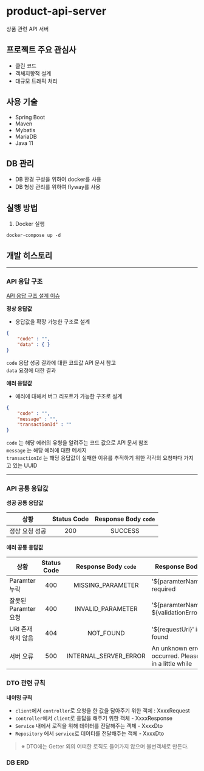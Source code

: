 # product-api-server
상품 관련 API 서버


## 프로젝트 주요 관심사

- 클린 코드
- 객체지향적 설계
- 대규모 트래픽 처리



## 사용 기술

- Spring Boot
- Maven
- Mybatis
- MariaDB
- Java 11

## DB 관리
- DB 환경 구성을 위하여 docker를 사용
- DB 형상 관리를 위하여 flyway를 사용


## 실행 방법
1. Docker 실행 
```shell
docker-compose up -d
```



## 개발 히스토리

---
### API 응답 구조
[API 응답 구조 설계 이슈](https://github.com/suhani93/product-api/issues/1)

**정상 응답값**
- 응답값을 확장 가능한 구조로 설계
```json
{
	"code" : "",
	"data" : { }
}
```
`code` 응답 성공 결과에 대한 코드값 API 문서 참고  
`data` 요청에 대한 결과

**에러 응답값**
- 에러에 대해서 버그 리포트가 가능한 구조로 설계
```json
{
	"code" : "",
	"message" : "",
	"transactionId" : ""
}
```
`code` 는 해당 에러의 유형을 알려주는 코드 값으로 API 문서 참조  
`message` 는 해당 에러에 대한 메세지  
`transactionId` 는 해당 응답값이 실패한 이유를 추적하기 위한 각각의 요청마다 가지고 있는 UUID  

---

### API 공통 응답값

**성공 공통 응답값**

|상황|Status Code|Response Body `code`|
|---|:---:|:---:|
|정상 요청 성공|200|SUCCESS|

**에러 공통 응답값**

|상황|Status Code|Response Body `code`|Response Body `message`|
|---|:---:|:---:|---|
|Paramter 누락|400|MISSING_PARAMETER|'${paramterName}' is required |
|잘못된 Paramter 요청|400|INVALID_PARAMETER|'${paramterName}' ${validationErrorMessage} |
|URI 존재하지 않음 |404|NOT_FOUND|'${requestUri}' is not found|
|서버 오류|500|INTERNAL_SERVER_ERROR|An unknown error has occurred. Please try again in a little while|


### DTO 관련 규칙

**네이밍 규칙**
- `client`에서 `controller`로 요청을 한 값을 담아주기 위한 객체 : XxxxRequest
- `controller`에서 `client`로 응답을 해주기 위한 객체 - XxxxResponse
- `Service` 내에서 로직을 위해 데이터를 전달해주는 객체 - XxxxDto
- `Repository` 에서 `service`로 데이터를 전달해주는 객체 - XxxxDto  

> ※ DTO에는 Getter 외의 어떠한 로직도 들어가지 않으며 불변객체로 만든다.  


### DB ERD




